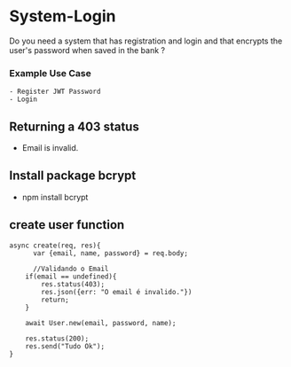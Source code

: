 # System-Login

  Do you need a system that has registration and login and that encrypts the user's password when saved in the bank ?
  
### Example Use Case

    - Register JWT Password
    - Login

## Returning a 403 status

  - Email is invalid.

## Install package bcrypt

  - npm install bcrypt

## create user function

    async create(req, res){
          var {email, name, password} = req.body;

          //Validando o Email
        if(email == undefined){
            res.status(403);
            res.json({err: "O email é invalido."})
            return;
        }
        
        await User.new(email, password, name);

        res.status(200);
        res.send("Tudo Ok");
    }

  
 